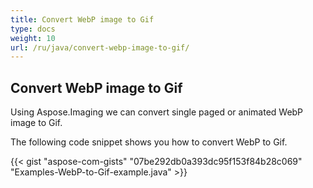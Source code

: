 ```yaml
---
title: Convert WebP image to Gif
type: docs
weight: 10
url: /ru/java/convert-webp-image-to-gif/
---
```


## **Convert WebP image to Gif**
Using Aspose.Imaging we can convert single paged or animated WebP image to Gif.

The following code snippet shows you how to convert WebP to Gif.

{{< gist "aspose-com-gists" "07be292db0a393dc95f153f84b28c069" "Examples-WebP-to-Gif-example.java" >}}
